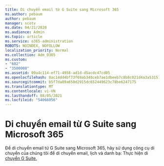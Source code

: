 ```yaml
---
title: Di chuyển email từ G Suite sang Microsoft 365
ms.author: pebaum
author: pebaum
manager: scotv
ms.date: 04/21/2020
ms.audience: Admin
ms.topic: article
ms.service: o365-administration
ROBOTS: NOINDEX, NOFOLLOW
localization_priority: Normal
ms.collection: Adm_O365
ms.custom:
- "682"
- "3500008"
ms.assetid: 09a4c114-ef71-4958-ad1d-d5acdc47cd05
ms.openlocfilehash: 8ac14dd4bf73f69ab340ceb7ae1dbeeb7c8b8c021d4a3a53151ab8c62eb268f8
ms.sourcegitcommit: b5f7da89a650d2915dc652449623c78be6247175
ms.translationtype: MT
ms.contentlocale: vi-VN
ms.lasthandoff: 08/05/2021
ms.locfileid: "54066056"
---
```

# <a name="migrate-email-from-g-suite-to-microsoft-365"></a>Di chuyển email từ G Suite sang Microsoft 365

Để di chuyển email từ G Suite sang Microsoft 365, hãy sử dụng công cụ di chuyển của chúng tôi để di chuyển email, lịch và danh bạ: Thực hiện di [chuyển G Suite.](https://docs.microsoft.com/Exchange/mailbox-migration/perform-g-suite-migration)
  